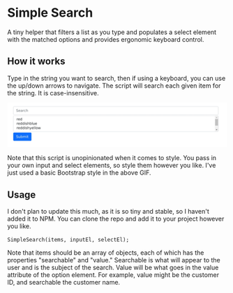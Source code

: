 # Simple Search

A tiny helper that filters a list as you type and populates a select element with 
the matched options and provides ergonomic keyboard control.

## How it works

Type in the string you want to search, then if using a keyboard, you can use
the up/down arrows to navigate. The script will search each given item for the
string. It is case-insensitive.

<img src="simple-search.gif" width="600" alt="Demo" />

Note that this script is unopinionated when it comes to style. You pass in your
own input and select elements, so style them however you like. I've just used a
basic Bootstrap style in the above GIF.

## Usage
I don't plan to update this much, as it is so tiny and stable, so I haven't 
added it to NPM. You can clone the repo and add it to your project however you 
like.

```
SimpleSearch(items, inputEl, selectEl);
```

Note that items should be an array of objects, each of which has 
the properties "searchable" and "value." Searchable is what will appear to the 
user and is the subject of the search. Value will be what goes in the value 
attribute of the option element. For example, value might be the customer ID,
and searchable the customer name.
